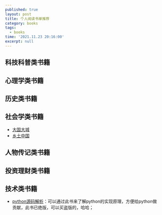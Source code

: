 ```yaml
---
published: true
layout: post
title: 个人阅读书单推荐
category: books
tags:
  - books
time: '2021.11.23 20:16:00'
excerpt: null
---
```

## 科技科普类书籍

## 心理学类书籍

## 历史类书籍

## 社会学类书籍
- [大国大城]()
- [乡土中国]()


## 人物传记类书籍

## 投资理财类书籍


## 技术类书籍
- [python源码解析](https://book.douban.com/subject/3117898/)：可以通过此书来了解python的实现原理，方便给python做贡献，此书已绝版，可以买盗版的，哈哈；